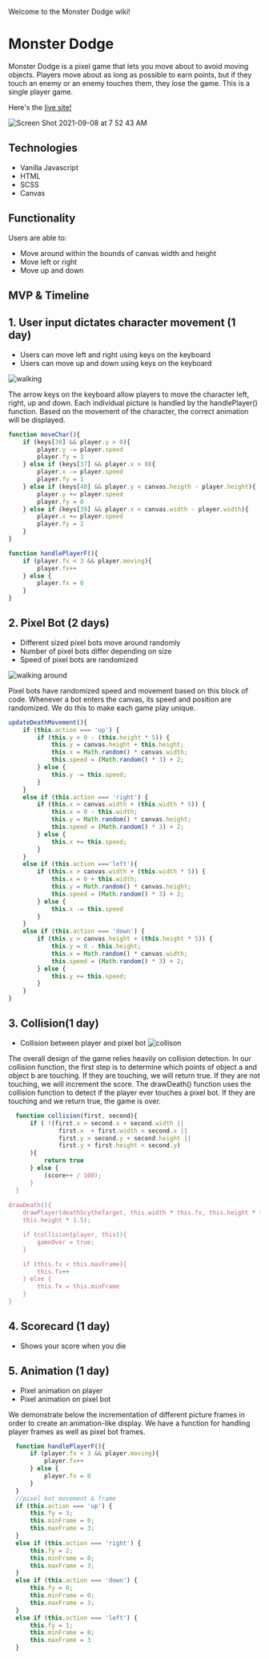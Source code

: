 Welcome to the Monster Dodge wiki!

# Monster Dodge

Monster Dodge is a pixel game that lets you move about to avoid moving objects. Players move about as long as possible to earn points, but if they touch an enemy or an enemy touches them, they lose the game. This is a single player game. 

Here's the [live site!](https://jacktfliu.github.io/Monster-Dodge/)

![Screen Shot 2021-09-08 at 7 52 43 AM](https://user-images.githubusercontent.com/82416350/132507563-ea79a33d-8886-4fc2-bc34-6276f234d6db.png)

## Technologies
* Vanilla Javascript 
* HTML
* SCSS
* Canvas

## Functionality
Users are able to: 

* Move around within the bounds of canvas width and height
* Move left or right 
* Move up and down

## MVP & Timeline

## 1. User input dictates character movement (1 day)
* Users can move left and right using keys on the keyboard 
* Users can move up and down using keys on the keyboard

![walking](https://user-images.githubusercontent.com/82416350/132507766-55a21725-0ea5-4352-b195-a6a7af2b03a7.gif)

The arrow keys on the keyboard allow players to move the character left, right, up and down. Each individual picture is handled by the handlePlayer() function. Based on the movement of the character, the correct animation will be displayed. 
```javascript
function moveChar(){
    if (keys[38] && player.y > 0){
        player.y -= player.speed
        player.fy = 3
    } else if (keys[37] && player.x > 0){
        player.x -= player.speed
        player.fy = 1
    } else if (keys[40] && player.y < canvas.heigth - player.height){
        player.y += player.speed
        player.fy = 0
    } else if (keys[39] && player.x < canvas.width - player.width){
        player.x += player.speed
        player.fy = 2
    }
}

function handlePlayerF(){
    if (player.fx < 3 && player.moving){
        player.fx++
    } else {
        player.fx = 0
    }
}
```

## 2. Pixel Bot (2 days)
* Different sized pixel bots move around randomly
* Number of pixel bots differ depending on size
* Speed of pixel bots are randomized

![walking around](https://user-images.githubusercontent.com/82416350/132508439-1a9b7ac0-0930-409a-ac1d-ca57086c8d2f.gif)

Pixel bots have randomized speed and movement based on this block of code. Whenever a bot enters the canvas, its speed and position are randomized. We do this to make each game play unique. 
```javascript
updateDeathMovement(){
    if (this.action === 'up') {
        if (this.y < 0 - (this.height * 5)) {
            this.y = canvas.height + this.height;
            this.x = Math.random() * canvas.width;
            this.speed = (Math.random() * 3) + 2;
        } else {
            this.y -= this.speed;  
        }
    }
    else if (this.action === 'right') {
        if (this.x > canvas.width + (this.width * 5)) {
            this.x = 0 - this.width;
            this.y = Math.random() * canvas.height; 
            this.speed = (Math.random() * 3) + 2;
        } else {
            this.x += this.speed; 
        }
    } 
    else if (this.action ==='left'){
        if (this.x > canvas.width + (this.width * 5)) {
            this.x = 0 + this.width;
            this.y = Math.random() * canvas.height; 
            this.speed = (Math.random() * 3) + 2;
        } else {
            this.x -= this.speed
        }
    } 
    else if (this.action === 'down') {
        if (this.y > canvas.height + (this.height * 5)) {
            this.y = 0 - this.height;
            this.x = Math.random() * canvas.width;
            this.speed = (Math.random() * 3) + 2;
        } else {
            this.y += this.speed;  
        }
    }
}
```

## 3. Collision(1 day) 
* Collision between player and pixel bot
![collison](https://user-images.githubusercontent.com/82416350/132508759-8b9b794d-b38e-4c58-a6b6-6e01765b97b2.gif)

The overall design of the game relies heavily on collision detection. In our collision function, the first step is to determine which points of object a and object b are touching. If they are touching, we will return true. If they are not touching, we will increment the score. The drawDeath() function uses the collision function to detect if the player ever touches a pixel bot. If they are touching and we return true, the game is over.  
```javascript
  function collision(first, second){
      if ( !(first.x > second.x + second.width ||
              first.x  + first.width < second.x || 
              first.y > second.y + second.height ||
              first.y + first.height < second.y)
      ){
          return true
      } else {
          (score++ / 100);
      }
  }
  
drawDeath(){
    drawPlayer(deathScytheTarget, this.width * this.fx, this.height * this.fy, this.width, this.height, this.x, this.y, this.width * 1.5, 
    this.height * 1.5);

    if (collision(player, this)){
        gameOver = true;
    }

    if (this.fx < this.maxFrame){
        this.fx++
    } else {
        this.fx = this.minFrame
    }
}
```

## 4. Scorecard (1 day)
* Shows your score when you die

## 5. Animation (1 day)
* Pixel animation on player
* Pixel animation on pixel bot

We demonstrate below the incrementation of different picture frames in order to create an animation-like display. We have a function for handling player frames as well as pixel bot frames. 
```javascript
  function handlePlayerF(){
      if (player.fx < 3 && player.moving){
          player.fx++
      } else {
          player.fx = 0
      }
  }
  //pixel bot movement & frame
  if (this.action === 'up') {
      this.fy = 3; 
      this.minFrame = 0;
      this.maxFrame = 3;
  }
  else if (this.action === 'right') {
      this.fy = 2; 
      this.minFrame = 0;
      this.maxFrame = 3;
  }
  else if (this.action === 'down') {
      this.fy = 0;
      this.minFrame = 0;
      this.maxFrame = 3;
  }
  else if (this.action === 'left') {
      this.fy = 1;
      this.minFrame = 0;
      this.maxFrame = 3
  }
``` 


